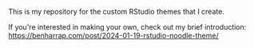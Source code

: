 This is my repository for the custom RStudio themes that I create.

If you're interested in making your own, check out my brief introduction: https://benharrap.com/post/2024-01-19-rstudio-noodle-theme/
